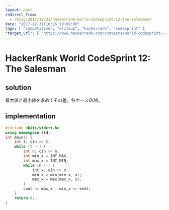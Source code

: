 ```yaml
---
layout: post
redirect_from:
  - /blog/2017/12/31/hackerrank-world-codesprint-12-the-salesman/
date: "2017-12-31T16:26:19+09:00"
tags: [ "competitive", "writeup", "hackerrank", "codesprint" ]
"target_url": [ "https://www.hackerrank.com/contests/world-codesprint-12/challenges/the-salesman" ]
---
```


# HackerRank World CodeSprint 12: The Salesman

## solution

最大値と最小値を求めてその差。各ケース$O(N)$。

## implementation

``` c++
#include <bits/stdc++.h>
using namespace std;
int main() {
    int t; cin >> t;
    while (t --) {
        int n; cin >> n;
        int min_x = INT_MAX;
        int max_x = INT_MIN;
        while (n --) {
            int x; cin >> x;
            min_x = min(min_x, x);
            max_x = max(max_x, x);
        }
        cout << max_x - min_x << endl;
    }
    return 0;
}
```
